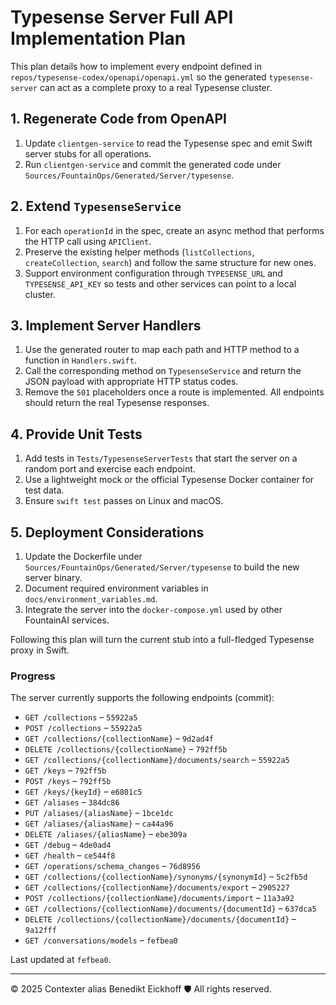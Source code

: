 # Typesense Server Full API Implementation Plan

This plan details how to implement every endpoint defined in `repos/typesense-codex/openapi/openapi.yml` so the generated `typesense-server` can act as a complete proxy to a real Typesense cluster.

## 1. Regenerate Code from OpenAPI

1. Update `clientgen-service` to read the Typesense spec and emit Swift server stubs for all operations.
2. Run `clientgen-service` and commit the generated code under `Sources/FountainOps/Generated/Server/typesense`.

## 2. Extend `TypesenseService`

1. For each `operationId` in the spec, create an async method that performs the HTTP call using `APIClient`.
2. Preserve the existing helper methods (`listCollections`, `createCollection`, `search`) and follow the same structure for new ones.
3. Support environment configuration through `TYPESENSE_URL` and `TYPESENSE_API_KEY` so tests and other services can point to a local cluster.

## 3. Implement Server Handlers

1. Use the generated router to map each path and HTTP method to a function in `Handlers.swift`.
2. Call the corresponding method on `TypesenseService` and return the JSON payload with appropriate HTTP status codes.
3. Remove the `501` placeholders once a route is implemented. All endpoints should return the real Typesense responses.

## 4. Provide Unit Tests

1. Add tests in `Tests/TypesenseServerTests` that start the server on a random port and exercise each endpoint.
2. Use a lightweight mock or the official Typesense Docker container for test data.
3. Ensure `swift test` passes on Linux and macOS.

## 5. Deployment Considerations

1. Update the Dockerfile under `Sources/FountainOps/Generated/Server/typesense` to build the new server binary.
2. Document required environment variables in `docs/environment_variables.md`.
3. Integrate the server into the `docker-compose.yml` used by other FountainAI services.

Following this plan will turn the current stub into a full-fledged Typesense proxy in Swift.

### Progress

The server currently supports the following endpoints (commit):

- `GET /collections` – `55922a5`
- `POST /collections` – `55922a5`
- `GET /collections/{collectionName}` – `9d2ad4f`
- `DELETE /collections/{collectionName}` – `792ff5b`
- `GET /collections/{collectionName}/documents/search` – `55922a5`
- `GET /keys` – `792ff5b`
- `POST /keys` – `792ff5b`
- `GET /keys/{keyId}` – `e6801c5`
- `GET /aliases` – `384dc86`
- `PUT /aliases/{aliasName}` – `1bce1dc`
- `GET /aliases/{aliasName}` – `ca44a96`
- `DELETE /aliases/{aliasName}` – `ebe309a`
- `GET /debug` – `4de0ad4`
- `GET /health` – `ce544f8`
- `GET /operations/schema_changes` – `76d8956`
- `GET /collections/{collectionName}/synonyms/{synonymId}` – `5c2fb5d`
- `GET /collections/{collectionName}/documents/export` – `2905227`
- `POST /collections/{collectionName}/documents/import` – `11a3a92`
- `GET /collections/{collectionName}/documents/{documentId}` – `637dca5`
- `DELETE /collections/{collectionName}/documents/{documentId}` – `9a12fff`
- `GET /conversations/models` – `fefbea0`

Last updated at `fefbea0`.

---
© 2025 Contexter alias Benedikt Eickhoff 🛡️ All rights reserved.
